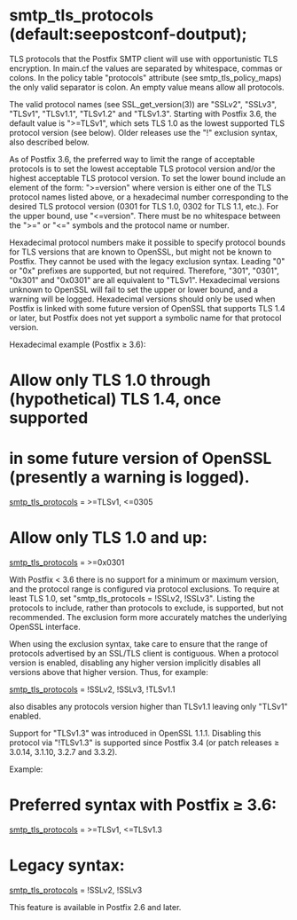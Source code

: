 # smtp_tls_protocols (default:seepostconf-doutput); 

 TLS protocols that the Postfix SMTP client will use with
opportunistic TLS encryption.  In main.cf the values are separated by
whitespace, commas or colons. In the policy table "protocols" attribute
(see smtp_tls_policy_maps) the only valid separator is colon.  An empty
value means allow all protocols. 

 The valid protocol names (see SSL_get_version(3)) are "SSLv2",
"SSLv3", "TLSv1", "TLSv1.1", "TLSv1.2" and "TLSv1.3".  Starting with
Postfix 3.6, the default value is "&gt;=TLSv1", which sets TLS 1.0 as
the lowest supported TLS protocol version (see below).  Older releases
use the "!" exclusion syntax, also described below.  

 As of Postfix 3.6, the preferred way to limit the range of
acceptable protocols is to set the lowest acceptable TLS protocol
version and/or the highest acceptable TLS protocol version.  To set the
lower bound include an element of the form: "&gt;=version" where
version is either one of the TLS protocol names listed above,
or a hexadecimal number corresponding to the desired TLS protocol
version (0301 for TLS 1.0, 0302 for TLS 1.1, etc.).  For the upper
bound, use "&lt;=version".  There must be no whitespace between
the "&gt;=" or "&lt;=" symbols and the protocol name or number. 

 Hexadecimal protocol numbers make it possible to specify protocol
bounds for TLS versions that are known to OpenSSL, but might not be
known to Postfix.  They cannot be used with the legacy exclusion syntax.
Leading "0" or "0x" prefixes are supported, but not required.
Therefore, "301", "0301", "0x301" and "0x0301" are all equivalent to
"TLSv1".  Hexadecimal versions unknown to OpenSSL will fail to set the
upper or lower bound, and a warning will be logged.  Hexadecimal
versions should only be used when Postfix is linked with some future
version of OpenSSL that supports TLS 1.4 or later, but Postfix does not
yet support a symbolic name for that protocol version. 

Hexadecimal example (Postfix &ge; 3.6):


# Allow only TLS 1.0 through (hypothetical) TLS 1.4, once supported
# in some future version of OpenSSL (presently a warning is logged).
<a href="postconf.5.html#smtp_tls_protocols">smtp_tls_protocols</a> = &gt;=TLSv1, &lt;=0305
# Allow only TLS 1.0 and up:
<a href="postconf.5.html#smtp_tls_protocols">smtp_tls_protocols</a> = &gt;=0x0301



 With Postfix &lt; 3.6 there is no support for a minimum or maximum
version, and the protocol range is configured via protocol exclusions.
To require at least TLS 1.0, set "smtp_tls_protocols = !SSLv2, !SSLv3".
Listing the protocols to include, rather than protocols to exclude, is
supported, but not recommended.  The exclusion form more accurately
matches the underlying OpenSSL interface.  

 When using the exclusion syntax, take care to ensure that the range of
protocols advertised by an SSL/TLS client is contiguous.  When a protocol
version is enabled, disabling any higher version implicitly disables all
versions above that higher version.  Thus, for example:



<a href="postconf.5.html#smtp_tls_protocols">smtp_tls_protocols</a> = !SSLv2, !SSLv3, !TLSv1.1


 also disables any protocols version higher than TLSv1.1 leaving
only "TLSv1" enabled.  

 Support for "TLSv1.3" was introduced in OpenSSL 1.1.1.  Disabling
this protocol via "!TLSv1.3" is supported since Postfix 3.4 (or patch
releases &ge; 3.0.14, 3.1.10, 3.2.7 and 3.3.2).  

 Example: 

# Preferred syntax with Postfix &ge; 3.6:
<a href="postconf.5.html#smtp_tls_protocols">smtp_tls_protocols</a> = &gt;=TLSv1, &lt;=TLSv1.3
# Legacy syntax:
<a href="postconf.5.html#smtp_tls_protocols">smtp_tls_protocols</a> = !SSLv2, !SSLv3


 This feature is available in Postfix 2.6 and later. 


